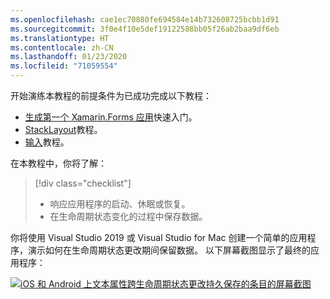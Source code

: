 ```yaml
---
ms.openlocfilehash: cae1ec70880fe694584e14b732608725bcbb1d91
ms.sourcegitcommit: 3f0e4f10e5def19122588bb05f26ab2baa9df6eb
ms.translationtype: HT
ms.contentlocale: zh-CN
ms.lasthandoff: 01/23/2020
ms.locfileid: "71059554"
---
```

开始演练本教程的前提条件为已成功完成以下教程：

- [生成第一个 Xamarin.Forms 应用](~/get-started/first-app/index.md)快速入门。
- [StackLayout](~/get-started/tutorials/stacklayout/index.yml)教程。
- [输入](~/get-started/tutorials/entry/index.yml)教程。

在本教程中，你将了解：

> [!div class="checklist"]
>
> - 响应应用程序的启动、休眠或恢复。
> - 在生命周期状态变化的过程中保存数据。

你将使用 Visual Studio 2019 或 Visual Studio for Mac 创建一个简单的应用程序，演示如何在生命周期状态更改期间保留数据。 以下屏幕截图显示了最终的应用程序：

[![iOS 和 Android 上文本属性跨生命周期状态更改持久保存的条目的屏幕截图](../images/persist-data.png "文本属性跨生命周期状态更改持久保存的条目")](../images/persist-data-large.png#lightbox "文本属性跨生命周期状态更改持久保存的条目")

